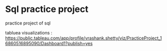 # Sql practice project
practice project of sql 


tabluea visualizations :
https://public.tableau.com/app/profile/vrashank.shetty/viz/PracticeProject_16860516895090/Dashboard1?publish=yes

